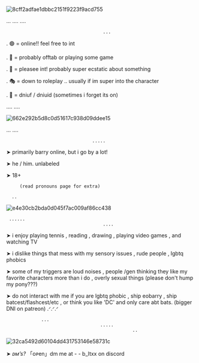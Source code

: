 
![8cff2adfae1dbbc2151f9223f9acd755](https://github.com/user-attachments/assets/c9c52372-915d-4c27-904f-20d4dd5019d7)

...
				....
    								....

     									...

.	🟢 = online!! feel free to int

.	🌙 = probably offtab or playing some game

.	💬 = pleasee int! probably super ecstatic about something

.	🎭 = down to roleplay .. usually if im super into the character

.	🔴 = dniuf / dniuid (sometimes i forget its on)


....
			....
   
   ![662e292b5d8c0d51617c938d09ddee15](https://github.com/user-attachments/assets/a292455b-9f82-4b4f-9c06-59dfe989f553)


   ...
   				....

       								.....

➤ primarily barry online, but i go by a lot!             


➤ he / him. unlabeled

➤ 18+

		 (read pronouns page for extra) 
  
      ..        
               
			  
![e4e30cb2bda0d045f7ac009af86cc438](https://github.com/user-attachments/assets/a7a957fc-1311-4672-9696-7c714c9f7a60)

     
     
     
     
     ......
                                        ....

                                        
➤ i enjoy playing tennis , reading , drawing , playing video games , and watching TV

➤ i dislike things that mess with my sensory issues , rude people , lgbtq phobics

➤ some of my triggers are loud noises , people /gen thinking they like my favorite characters more than i do , overly sexual things (please don't hump my pony???)

➤ do not interact with me if you are lgbtq phobic , ship eobarry , ship batcest/flashcest/etc , or think you like 'DC' and only care abt bats. (bigger DNI on patreon) .ᐟ.ᐟ.ᐟ
 
                 ...
                                       ..... 
                                                   ..




![32ca5492d60104dd431753146e58731c](https://github.com/user-attachments/assets/e7578030-eb45-4656-8df6-97a7ebbac9e0)


 
 
 
➤ *ᴅᴍ’s?* 「ᴏᴘen」dm me at - - b_ltxx on discord




